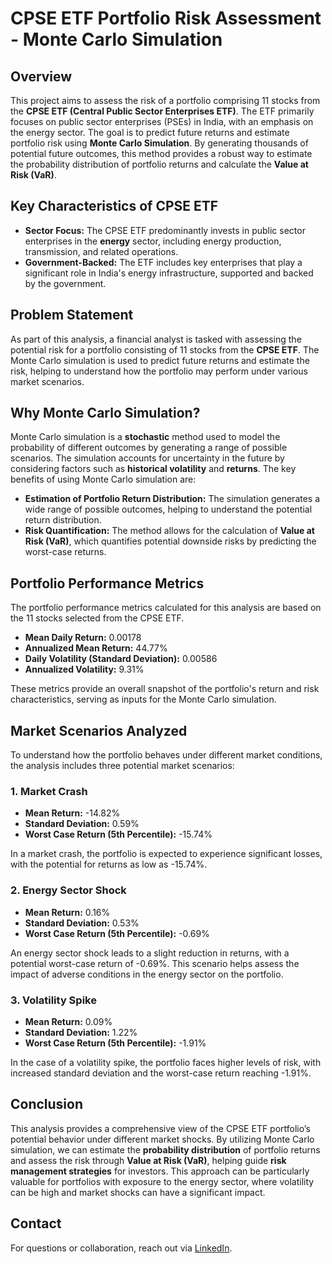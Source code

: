 # CPSE ETF Portfolio Risk Assessment - Monte Carlo Simulation

## Overview

This project aims to assess the risk of a portfolio comprising 11 stocks from the **CPSE ETF (Central Public Sector Enterprises ETF)**. The ETF primarily focuses on public sector enterprises (PSEs) in India, with an emphasis on the energy sector. The goal is to predict future returns and estimate portfolio risk using **Monte Carlo Simulation**. By generating thousands of potential future outcomes, this method provides a robust way to estimate the probability distribution of portfolio returns and calculate the **Value at Risk (VaR)**.

## Key Characteristics of CPSE ETF

- **Sector Focus:** The CPSE ETF predominantly invests in public sector enterprises in the **energy** sector, including energy production, transmission, and related operations.
- **Government-Backed:** The ETF includes key enterprises that play a significant role in India's energy infrastructure, supported and backed by the government.

## Problem Statement

As part of this analysis, a financial analyst is tasked with assessing the potential risk for a portfolio consisting of 11 stocks from the **CPSE ETF**. The Monte Carlo simulation is used to predict future returns and estimate the risk, helping to understand how the portfolio may perform under various market scenarios.

## Why Monte Carlo Simulation?

Monte Carlo simulation is a **stochastic** method used to model the probability of different outcomes by generating a range of possible scenarios. The simulation accounts for uncertainty in the future by considering factors such as **historical volatility** and **returns**. The key benefits of using Monte Carlo simulation are:

- **Estimation of Portfolio Return Distribution:** The simulation generates a wide range of possible outcomes, helping to understand the potential return distribution.
- **Risk Quantification:** The method allows for the calculation of **Value at Risk (VaR)**, which quantifies potential downside risks by predicting the worst-case returns.

## Portfolio Performance Metrics

The portfolio performance metrics calculated for this analysis are based on the 11 stocks selected from the CPSE ETF.

- **Mean Daily Return:** 0.00178
- **Annualized Mean Return:** 44.77%
- **Daily Volatility (Standard Deviation):** 0.00586
- **Annualized Volatility:** 9.31%

These metrics provide an overall snapshot of the portfolio's return and risk characteristics, serving as inputs for the Monte Carlo simulation.

## Market Scenarios Analyzed

To understand how the portfolio behaves under different market conditions, the analysis includes three potential market scenarios:

### 1. **Market Crash**
- **Mean Return:** -14.82%
- **Standard Deviation:** 0.59%
- **Worst Case Return (5th Percentile):** -15.74%

In a market crash, the portfolio is expected to experience significant losses, with the potential for returns as low as -15.74%.

### 2. **Energy Sector Shock**
- **Mean Return:** 0.16%
- **Standard Deviation:** 0.53%
- **Worst Case Return (5th Percentile):** -0.69%

An energy sector shock leads to a slight reduction in returns, with a potential worst-case return of -0.69%. This scenario helps assess the impact of adverse conditions in the energy sector on the portfolio.

### 3. **Volatility Spike**
- **Mean Return:** 0.09%
- **Standard Deviation:** 1.22%
- **Worst Case Return (5th Percentile):** -1.91%

In the case of a volatility spike, the portfolio faces higher levels of risk, with increased standard deviation and the worst-case return reaching -1.91%.

## Conclusion

This analysis provides a comprehensive view of the CPSE ETF portfolio’s potential behavior under different market shocks. By utilizing Monte Carlo simulation, we can estimate the **probability distribution** of portfolio returns and assess the risk through **Value at Risk (VaR)**, helping guide **risk management strategies** for investors. This approach can be particularly valuable for portfolios with exposure to the energy sector, where volatility can be high and market shocks can have a significant impact.


## Contact  
For questions or collaboration, reach out via [LinkedIn](https://www.linkedin.com/in/nikhil-choudhary-6163a8263/).
